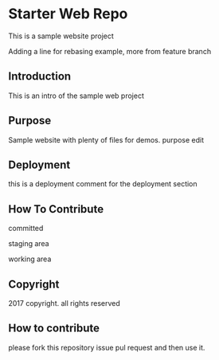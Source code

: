 # Starter Web Repo

This is a sample website project

Adding a line for rebasing example, more from feature branch

## Introduction

This is an intro of the sample web project

## Purpose

Sample website with plenty of files for demos. purpose edit

## Deployment

this is a deployment comment for the deployment section

## How To Contribute
committed

staging area

working area

## Copyright
2017 copyright. all rights reserved


## How to contribute

please fork this repository issue pul request
and then use it.